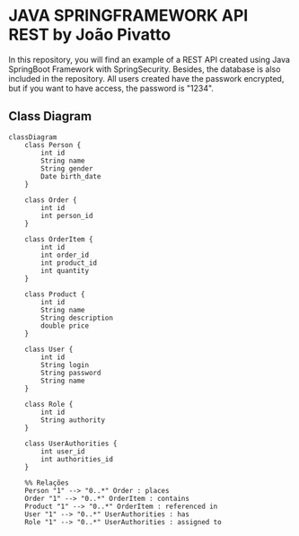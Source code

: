 # JAVA SPRINGFRAMEWORK API REST by João Pivatto

 In this repository, you will find an example of a REST API created using Java SpringBoot Framework with SpringSecurity. Besides, the database is also included in the repository. All users created have the passwork encrypted, but if you want to have access, the password is "1234".

 ## Class Diagram

```mermaid
classDiagram
    class Person {
        int id
        String name
        String gender
        Date birth_date
    }

    class Order {
        int id
        int person_id
    }

    class OrderItem {
        int id
        int order_id
        int product_id
        int quantity
    }

    class Product {
        int id
        String name
        String description
        double price
    }

    class User {
        int id
        String login
        String password
        String name
    }

    class Role {
        int id
        String authority
    }

    class UserAuthorities {
        int user_id
        int authorities_id
    }

    %% Relações
    Person "1" --> "0..*" Order : places
    Order "1" --> "0..*" OrderItem : contains
    Product "1" --> "0..*" OrderItem : referenced in
    User "1" --> "0..*" UserAuthorities : has
    Role "1" --> "0..*" UserAuthorities : assigned to

```
